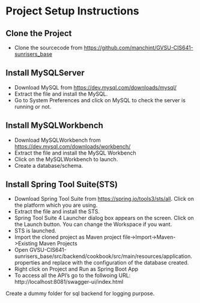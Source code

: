 # Project Setup Instructions
## Clone the Project
- Clone the sourcecode from https://github.com/manchint/GVSU-CIS641-sunrisers_base

## Install MySQLServer
- Download MySQL from https://dev.mysql.com/downloads/mysql/
- Extract the file and install the MySQL.
- Go to System Preferences and click on MySQL to check the server is running or not.

## Install MySQLWorkbench
- Download MySQLWorkbench from https://dev.mysql.com/downloads/workbench/
- Extract the file and install the MySQL Workbench
- Click on the MySQLWorkbench to launch.
- Create a database/schema.

## Install Spring Tool Suite(STS)
- Download Spring Tool Suite from https://spring.io/tools3/sts/all. Click on the platform which you are using.
- Extract the file and install the STS.
- Spring Tool Suite 4 Launcher dialog box appears on the screen. Click on the Launch button. You can change the Workspace if you want.
- STS is launched.
- Import the cloned project as Maven project file->Import->Maven->Existing Maven Projects
- Open GVSU-CIS641-sunrisers_base/src/backend/cookbook/src/main/resources/application.properties and replace with the configuration of the database created.
- Right click on Project and Run as Spring Boot App
- To access all the API’s go to the follwoing URL: http://localhost:8081/swagger-ui/index.html



Create a dummy folder for sql backend for logging purpose.









